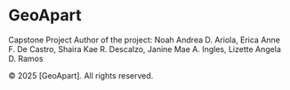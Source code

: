 # GeoApart
Capstone Project
Author of the project:
Noah Andrea D. Ariola, 
Erica Anne F. De Castro, 
Shaira Kae R. Descalzo,
Janine Mae A. Ingles, 
Lizette Angela D. Ramos

© 2025 [GeoApart]. All rights reserved.
